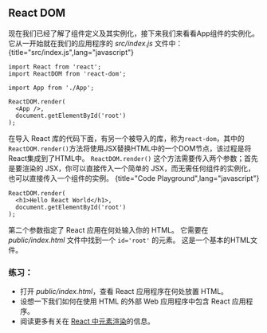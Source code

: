 ## React DOM

现在我们已经了解了组件定义及其实例化，接下来我们来看看App组件的实例化。它从一开始就在我们的应用程序的 *src/index.js* 文件中：
{title="src/index.js",lang="javascript"}
~~~~~~~
import React from 'react';
import ReactDOM from 'react-dom';

import App from './App';

ReactDOM.render(
  <App />,
  document.getElementById('root')
);
~~~~~~~

在导入 React 库的代码下面，有另一个被导入的库，称为`react-dom`，其中的`ReactDOM.render()`方法将使用JSX替换HTML中的一个DOM节点，该过程是将React集成到了HTML中。
 `ReactDOM.render()` 这个方法需要传入两个参数；首先是要渲染的 JSX，你可以直接传入一个简单的 JSX，而无需任何组件的实例化，也可以直接传入一个组件的实例。
{title="Code Playground",lang="javascript"}
~~~~~~~
ReactDOM.render(
  <h1>Hello React World</h1>,
  document.getElementById('root')
);
~~~~~~~
第二个参数指定了 React 应用在何处输入你的 HTML。 它需要在 *public/index.html* 文件中找到一个 `id='root'` 的元素。 这是一个基本的HTML文件。

### 练习：
* 打开 *public/index.html*，查看 React 应用程序在何处放置 HTML。
* 设想一下我们如何在使用 HTML 的外部 Web 应用程序中包含 React 应用程序。
* 阅读更多有关在 [React 中元素渲染](https://reactjs.org/docs/rendering-elements.html)的信息。
